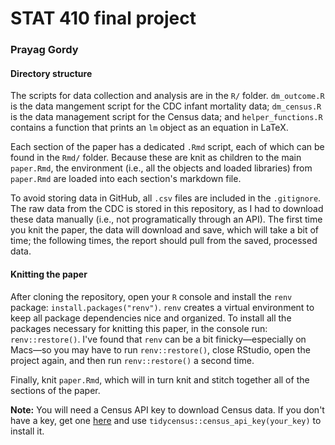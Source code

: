 # STAT 410 final project
### Prayag Gordy

#### Directory structure
The scripts for data collection and analysis are in the `R/` folder. `dm_outcome.R` is the data mangement script for the CDC infant mortality data; `dm_census.R` is the data management script for the Census data; and `helper_functions.R` contains a function that prints an `lm` object as an equation in LaTeX.

Each section of the paper has a dedicated `.Rmd` script, each of which can be found in the `Rmd/` folder. Because these are knit as children to the main `paper.Rmd`, the environment (i.e., all the objects and loaded libraries) from `paper.Rmd` are loaded into each section's markdown file.

To avoid storing data in GitHub, all `.csv` files are included in the `.gitignore`. The raw data from the CDC is stored in this repository, as I had to download these data manually (i.e., not programatically through an API). The first time you knit the paper, the data will download and save, which will take a bit of time; the following times, the report should pull from the saved, processed data.

#### Knitting the paper
After cloning the repository, open your `R` console and install the `renv` package: `install.packages("renv")`. `renv` creates a virtual environment to keep all package dependencies nice and organized. To install all the packages necessary for knitting this paper, in the console run: `renv::restore()`. I've found that `renv` can be a bit finicky—especially on Macs—so you may have to run `renv::restore()`, close RStudio, open the project again, and then run `renv::restore()` a second time.

Finally, knit `paper.Rmd`, which will in turn knit and stitch together all of the sections of the paper.

**Note:** You will need a Census API key to download Census data. If you don't have a key, get one [here](https://api.census.gov/data/key_signup.html) and use `tidycensus::census_api_key(your_key)` to install it.
